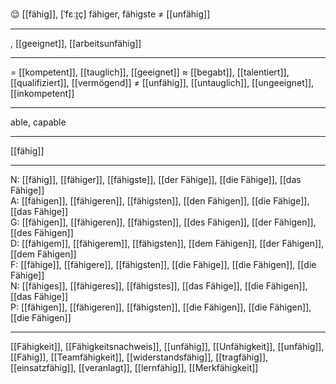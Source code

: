 😌 [[fähig]], [ˈfɛːɪ̯ç]
fähiger, fähigste ≠ [[unfähig]]

---
, [[geeignet]], [[arbeitsunfähig]]


---
= [[kompetent]], [[tauglich]], [[geeignet]]
≈ [[begabt]], [[talentiert]], [[qualifiziert]], [[vermögend]]
≠ [[unfähig]], [[untauglich]], [[ungeeignet]], [[inkompetent]]

---
able, capable

---
[[fähig]]

---
N: [[fähig]], [[fähiger]], [[fähigste]], [[der Fähige]], [[die Fähige]], [[das Fähige]]  
A: [[fähigen]], [[fähigeren]], [[fähigsten]], [[den Fähigen]], [[die Fähige]], [[das Fähige]]  
G: [[fähigen]], [[fähigeren]], [[fähigsten]], [[des Fähigen]], [[der Fähigen]], [[des Fähigen]]  
D: [[fähigem]], [[fähigerem]], [[fähigsten]], [[dem Fähigen]], [[der Fähigen]], [[dem Fähigen]]  
F: [[fähige]], [[fähigere]], [[fähigsten]], [[die Fähige]], [[die Fähigen]], [[die Fähige]]  
N: [[fähiges]], [[fähigeres]], [[fähigstes]], [[das Fähige]], [[die Fähigen]], [[das Fähige]]  
P: [[fähigen]], [[fähigeren]], [[fähigsten]], [[die Fähigen]], [[die Fähigen]], [[die Fähigen]]  

---
[[Fähigkeit]], [[Fähigkeitsnachweis]], [[unfähig]], [[Unfähigkeit]], [[unfähig]], [[Fähig]], [[Teamfähigkeit]], [[widerstandsfähig]], [[tragfähig]], [[einsatzfähig]], [[veranlagt]], [[lernfähig]], [[Merkfähigkeit]]